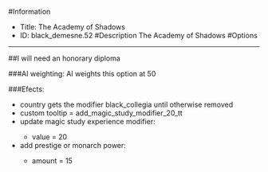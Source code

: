 #Information
 - Title: The Academy of Shadows
 - ID: black_demesne.52
#Description
The Academy of Shadows
#Options

___
##I will need an honorary diploma

###AI weighting:
AI weights this option at 50


###Efects:<ul><li>country gets the modifier black_collegia until otherwise removed</li><li>custom tooltip = add_magic_study_modifier_20_tt</li><li>update magic study experience modifier:</li><ul><li>value = 20</li></ul><li>add prestige or monarch power:</li><ul><li>amount = 15</li></ul></ul>
